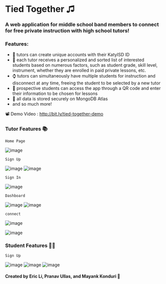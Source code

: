 # Tied Together ♫

### A web application for middle school band members to connect for free private instruction with high school tutors!

### Features:
- 🔢 tutors can create unique accounts with their KatyISD ID
- 📃 each tutor receives a personalized and sorted list of interested students based on numerous factors, such as student grade, skill level, instrument, whether they are enrolled in paid private lessons, etc.
- ⌚ tutors can simultaneously have multiple students for instruction and disconnect at any time, freeing the student to be selected by a new tutor
- 📱 prospective students can access the app through a QR code and enter their information to be chosen for lessons
- 🍃 all data is stored securely on MongoDB Atlas
- and so much more!

📽 Demo Video : http://bit.ly/tied-together-demo

### Tutor Features 📚

`Home Page`

![image](https://github.com/tiedtogether/tiedtogether.github.io/assets/105828651/6cee8f38-93f2-4e26-b49c-4672c26768ad)

`Sign Up`

![image](https://github.com/tiedtogether/tiedtogether.github.io/assets/105828651/fcab20f4-b908-46d8-b9b0-6b8de95df597)
![image](https://github.com/tiedtogether/tiedtogether.github.io/assets/105828651/d3822350-8617-462f-a216-f81f02c2770c)

`Sign In`

![image](https://github.com/tiedtogether/tiedtogether.github.io/assets/105828651/d2fde70e-2d4e-4936-afe1-c1f65537d65f)

`Dashboard`

![image](https://github.com/tiedtogether/tiedtogether.github.io/assets/105828651/eef6bea7-f33b-46b0-bdbb-b11c25f02931)
![image](https://github.com/tiedtogether/tiedtogether.github.io/assets/105828651/7f5c2cb2-2a5c-462d-ad9f-87f6cda0bec2)

`connect`

![image](https://github.com/tiedtogether/tiedtogether.github.io/assets/105828651/3986376f-ca64-441a-8825-f1ede565be14)

![image](https://github.com/tiedtogether/tiedtogether.github.io/assets/105828651/196164a2-3448-406e-b228-b4b8fe39ae04)







### Student Features 👨‍🎓

`Sign Up`

![image](https://github.com/tiedtogether/tiedtogether.github.io/assets/105828651/be577e02-8df9-42f3-9c8f-fa2cfb1de59f)
![image](https://github.com/tiedtogether/tiedtogether.github.io/assets/105828651/cc3dcba5-8593-43b8-ab20-15600043af2f)
![image](https://github.com/tiedtogether/tiedtogether.github.io/assets/105828651/4acdedfc-5ce1-44d0-b8f7-565b64971ba7)


#### Created by Eric Li, Pranav Ullas, and Mayank Konduri 🎉
